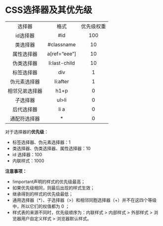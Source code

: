 # CSS选择器及其优先级

<table border="0" align="center" bordercolor="black">
    <tr align="center">
        <td>选择器</td>
        <td>格式</td>
        <td>优先级权重</td>
    </tr>
    <tr align="center">
        <td>id选择器</td>
        <td>#id</td>
        <td>100</td>
    </tr>
    <tr align="center">
        <td>类选择器</td>
        <td>#classname</td>
        <td>10</td>
    </tr>
    <tr align="center">
        <td>属性选择器</td>
        <td>a[ref=“eee”]</td>
        <td>10</td>
    </tr>
    <tr align="center">
        <td>伪类选择器</td>
        <td>li:last-child</td>
        <td>10</td>
    </tr>
    <tr align="center">
        <td>标签选择器</td>
        <td>div</td>
        <td>1</td>
    </tr>
    <tr align="center">
        <td>伪元素选择器</td>
        <td>li:after</td>
        <td>1</td>
    </tr>
    <tr align="center">
        <td>相邻兄弟选择器</td>
        <td>h1+p</td>
        <td>0</td>
    </tr>
    <tr align="center">
        <td>子选择器</td>
        <td>ul>li</td>
        <td>0</td>
    </tr>
    <tr align="center">
        <td>后代选择器</td>
        <td>li a</td>
        <td>0</td>
    </tr>
    <tr align="center">
        <td>通配符选择器</td>
        <td>*</td>
        <td>0</td>
    </tr>
</table>

对于选择器的**优先级**：

- 标签选择器、伪元素选择器：1
- 类选择器、伪类选择器、属性选择器：10
- id 选择器：100
- 内联样式：1000

**注意事项：**

- !important声明的样式的优先级最高；
- 如果优先级相同，则最后出现的样式生效；
- 继承得到的样式的优先级最低；
- 通用选择器（*）、子选择器（>）和相邻同胞选择器（+）并不在这四个等级中，所以它们的权值都为 0 ；
- 样式表的来源不同时，优先级顺序为：内联样式 > 内部样式 > 外部样式 > 浏览器用户自定义样式 > 浏览器默认样式。